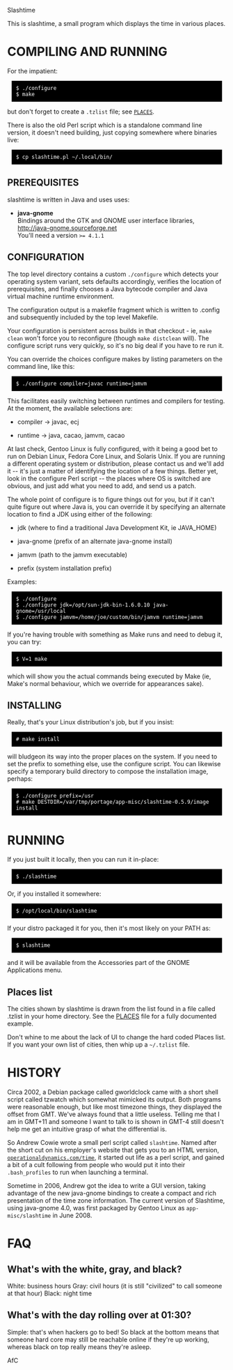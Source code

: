 Slashtime

This is slashtime, a small program which displays the time in various places.

<style>
pre {
    color: white; background: black; padding: 10px; margin: 10px;
}
</style>


COMPILING AND RUNNING
=====================

For the impatient:

	$ ./configure
	$ make

but don't forget to create a `.tzlist` file; see [`PLACES`](PLACES).

There is also the old Perl script which is a standalone command line version,
it doesn't need building, just copying somewhere where binaries live:

	$ cp slashtime.pl ~/.local/bin/

PREREQUISITES
-------------

slashtime is written in Java and uses uses:

* **java-gnome**  
  Bindings around the GTK and GNOME user interface libraries,  
  <http://java-gnome.sourceforge.net>  
  You'll need a version `>= 4.1.1`


CONFIGURATION
-------------

The top level directory contains a custom `./configure` which detects your
operating system variant, sets defaults accordingly, verifies the location of
prerequisites, and finally chooses a Java bytecode compiler and Java virtual
machine runtime environment.

The configuration output is a makefile fragment which is written to .config
and subsequently included by the top level Makefile.

Your configuration is persistent across builds in that checkout - ie, `make
clean` won't force you to reconfigure (though `make distclean` will). The
configure script runs very quickly, so it's no big deal if you have to re run
it.

You can override the choices configure makes by listing parameters on the
command line, like this:

	$ ./configure compiler=javac runtime=jamvm

This facilitates easily switching between runtimes and compilers for testing.
At the moment, the available selections are:

* compiler ->	javac, ecj

* runtime  ->	java, cacao, jamvm, cacao

At last check, Gentoo Linux is fully configured, with it being a good bet to
run on Debian Linux, Fedora Core Linux, and Solaris Unix.  If you are running a
different operating system or distribution, please contact us and we'll add it
-- it's just a matter of identifying the location of a few things. Better yet,
look in the configure Perl script -- the places where OS is switched are
obvious, and just add what you need to add, and send us a patch.

The whole point of configure is to figure things out for you, but if it can't
quite figure out where Java is, you can override it by specifying an alternate
location to find a JDK using either of the following:

* jdk			(where to find a traditional Java Development Kit,
			 ie JAVA_HOME)

* java-gnome		(prefix of an alternate java-gnome install)

* jamvm			(path to the jamvm executable)

* prefix		(system installation prefix)

Examples:

	$ ./configure
	$ ./configure jdk=/opt/sun-jdk-bin-1.6.0.10 java-gnome=/usr/local
	$ ./configure jamvm=/home/joe/custom/bin/jamvm runtime=jamvm

If you're having trouble with something as Make runs and need to debug it, you
can try:

	$ V=1 make

which will show you the actual commands being executed by Make (ie, Make's
normal behaviour, which we override for appearances sake).

INSTALLING
----------

Really, that's your Linux distribution's job, but if you insist:

	# make install

will bludgeon its way into the proper places on the system. If you need to set
the prefix to something else, use the configure script. You can likewise
specify a temporary build directory to compose the installation image, perhaps:


	$ ./configure prefix=/usr
	# make DESTDIR=/var/tmp/portage/app-misc/slashtime-0.5.9/image install


RUNNING
=======

If you just built it locally, then you can run it in-place:

	$ ./slashtime

Or, if you installed it somewhere:

	$ /opt/local/bin/slashtime

If your distro packaged it for you, then it's most likely on your PATH as:

	$ slashtime

and it will be available from the Accessories part of the GNOME Applications
menu.


Places list
-----------

The cities shown by slashtime is drawn from the list found in a file called
.tzlist in your home directory. See the [PLACES](PLACES) file for a fully
documented example.

Don't whine to me about the lack of UI to change the hard coded Places list. If
you want your own list of cities, then whip up a `~/.tzlist` file.


HISTORY
=======

Circa 2002, a Debian package called gworldclock came with a short shell script
called tzwatch which somewhat mimicked its output. Both programs were
reasonable enough, but like most timezone things, they displayed the offset
from GMT. We've always found that a little useless.  Telling me that I am in
GMT+11 and someone I want to talk to is shown in GMT-4 still doesn't help me
get an intuitive grasp of what the differential is.

So Andrew Cowie wrote a small perl script called `slashtime`. Named after the
short cut on his employer's website that gets you to an HTML version,
[`operationaldynamics.com/time`](http://operationaldynamics.com/time), it
started out life as a perl script, and gained a bit of a cult following from
people who would put it into their `.bash_profiles` to run when launching a
terminal.

Sometime in 2006, Andrew got the idea to write a GUI version, taking advantage
of the new java-gnome bindings to create a compact and rich presentation of the
time zone information. The current version of Slashtime, using java-gnome 4.0,
was first packaged by Gentoo Linux as `app-misc/slashtime` in June 2008.

FAQ
===

What's with the white, gray, and black?
---------------------------------------

White: business hours
Gray: civil hours (it is still "civilized" to call someone at that hour)
Black: night time

What's with the day rolling over at 01:30?
------------------------------------------

Simple: that's when hackers go to bed! So black at the bottom means that
someone hard core may still be reachable online if they're up working, whereas
black on top really means they're asleep.

AfC

